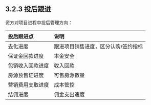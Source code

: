 ## 3.2.3 投后跟进

资方对项目进程中投后管理方向：

| 投后跟进点 | 说明 |
| :--- | :--- |
| 去化进度 | 跟进项目销售进度，区分认购/签约指标 |
| 保证金回款进度 | 本金安全 |
| 包销收入回款进度 | 收入回款 |
| 房源预售证进度 | 可售房源数量 |
| 营销费用支取进度 | 成本管控 |
| 结佣进度 | 佣金支出速度 |



